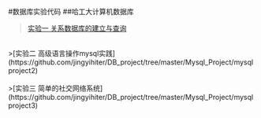 #数据库实验代码
##哈工大计算机数据库
<br>
>[实验一   关系数据库的建立与查询](https://github.com/jingyihiter/DB_project/tree/master/Mysql_Project/mysql-project1) <br>
<br>
>[实验二   高级语言操作mysql实践](https://github.com/jingyihiter/DB_project/tree/master/Mysql_Project/mysqlproject2)<br>
<br>
>[实验三   简单的社交网络系统](https://github.com/jingyihiter/DB_project/tree/master/Mysql_Project/mysqlproject3)<br>
<br>
